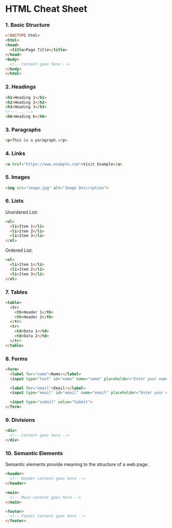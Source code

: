 # HTML Cheat Sheet

### 1. Basic Structure

```html
<!DOCTYPE html>
<html>
<head>
  <title>Page Title</title>
</head>
<body>
  <!-- Content goes here -->
</body>
</html>
```

### 2. Headings

```html
<h1>Heading 1</h1>
<h2>Heading 2</h2>
<h3>Heading 3</h3>
<!-- ... -->
<h6>Heading 6</h6>
```

### 3. Paragraphs

```html
<p>This is a paragraph.</p>
```

### 4. Links

```html
<a href="https://www.example.com">Visit Example</a>
```

### 5. Images

```html
<img src="image.jpg" alt="Image Description">
```

### 6. Lists

Unordered List:

```html
<ul>
  <li>Item 1</li>
  <li>Item 2</li>
  <li>Item 3</li>
</ul>
```

Ordered List:

```html
<ol>
  <li>Item 1</li>
  <li>Item 2</li>
  <li>Item 3</li>
</ol>
```

### 7. Tables

```html
<table>
  <tr>
    <th>Header 1</th>
    <th>Header 2</th>
  </tr>
  <tr>
    <td>Data 1</td>
    <td>Data 2</td>
  </tr>
</table>
```

### 8. Forms

```html
<form>
  <label for="name">Name:</label>
  <input type="text" id="name" name="name" placeholder="Enter your name">

  <label for="email">Email:</label>
  <input type="email" id="email" name="email" placeholder="Enter your email">

  <input type="submit" value="Submit">
</form>
```

### 9. Divisions

```html
<div>
  <!-- Content goes here -->
</div>
```

### 10. Semantic Elements

Semantic elements provide meaning to the structure of a web page.

```html
<header>
  <!-- Header content goes here -->
</header>

<main>
  <!-- Main content goes here -->
</main>

<footer>
  <!-- Footer content goes here -->
</footer>
```
